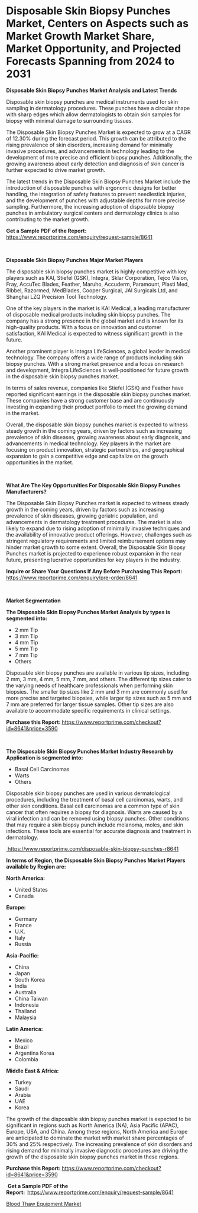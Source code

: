 <p><h1>Disposable Skin Biopsy Punches Market, Centers on Aspects such as Market Growth Market Share, Market Opportunity, and Projected Forecasts Spanning from 2024 to 2031</h1></p><p><strong>Disposable Skin Biopsy Punches Market Analysis and Latest Trends</strong></p>
<p><p>Disposable skin biopsy punches are medical instruments used for skin sampling in dermatology procedures. These punches have a circular shape with sharp edges which allow dermatologists to obtain skin samples for biopsy with minimal damage to surrounding tissues.</p><p>The Disposable Skin Biopsy Punches Market is expected to grow at a CAGR of 12.30% during the forecast period. This growth can be attributed to the rising prevalence of skin disorders, increasing demand for minimally invasive procedures, and advancements in technology leading to the development of more precise and efficient biopsy punches. Additionally, the growing awareness about early detection and diagnosis of skin cancer is further expected to drive market growth.</p><p>The latest trends in the Disposable Skin Biopsy Punches Market include the introduction of disposable punches with ergonomic designs for better handling, the integration of safety features to prevent needlestick injuries, and the development of punches with adjustable depths for more precise sampling. Furthermore, the increasing adoption of disposable biopsy punches in ambulatory surgical centers and dermatology clinics is also contributing to the market growth.</p></p>
<p><strong>Get a Sample PDF of the Report:&nbsp;</strong> <a href="https://www.reportprime.com/enquiry/request-sample/8641">https://www.reportprime.com/enquiry/request-sample/8641</a></p>
<p>&nbsp;</p>
<p><strong>Disposable Skin Biopsy Punches Major Market Players</strong></p>
<p><p>The disposable skin biopsy punches market is highly competitive with key players such as KAI, Stiefel (GSK), Integra, Sklar Corporation, Tejco Vision, Fray, AccuTec Blades, Feather, Maruho, Accuderm, Paramount, Plasti Med, Ribbel, Razormed, MedBlades, Cooper Surgical, JAI Surgicals Ltd, and Shanghai LZQ Precision Tool Technology.</p><p>One of the key players in the market is KAI Medical, a leading manufacturer of disposable medical products including skin biopsy punches. The company has a strong presence in the global market and is known for its high-quality products. With a focus on innovation and customer satisfaction, KAI Medical is expected to witness significant growth in the future.</p><p>Another prominent player is Integra LifeSciences, a global leader in medical technology. The company offers a wide range of products including skin biopsy punches. With a strong market presence and a focus on research and development, Integra LifeSciences is well-positioned for future growth in the disposable skin biopsy punches market.</p><p>In terms of sales revenue, companies like Stiefel (GSK) and Feather have reported significant earnings in the disposable skin biopsy punches market. These companies have a strong customer base and are continuously investing in expanding their product portfolio to meet the growing demand in the market.</p><p>Overall, the disposable skin biopsy punches market is expected to witness steady growth in the coming years, driven by factors such as increasing prevalence of skin diseases, growing awareness about early diagnosis, and advancements in medical technology. Key players in the market are focusing on product innovation, strategic partnerships, and geographical expansion to gain a competitive edge and capitalize on the growth opportunities in the market.</p></p>
<p>&nbsp;</p>
<p><strong>What Are The Key Opportunities For Disposable Skin Biopsy Punches Manufacturers?</strong></p>
<p><p>The Disposable Skin Biopsy Punches market is expected to witness steady growth in the coming years, driven by factors such as increasing prevalence of skin diseases, growing geriatric population, and advancements in dermatology treatment procedures. The market is also likely to expand due to rising adoption of minimally invasive techniques and the availability of innovative product offerings. However, challenges such as stringent regulatory requirements and limited reimbursement options may hinder market growth to some extent. Overall, the Disposable Skin Biopsy Punches market is projected to experience robust expansion in the near future, presenting lucrative opportunities for key players in the industry.</p></p>
<p><strong>Inquire or Share Your Questions If Any Before Purchasing This Report:</strong> <a href="https://www.reportprime.com/enquiry/pre-order/8641">https://www.reportprime.com/enquiry/pre-order/8641</a></p>
<p>&nbsp;</p>
<p><strong>Market Segmentation</strong></p>
<p><strong>The Disposable Skin Biopsy Punches Market Analysis by types is segmented into:</strong></p>
<p><ul><li>2 mm Tip</li><li>3 mm Tip</li><li>4 mm Tip</li><li>5 mm Tip</li><li>7 mm Tip</li><li>Others</li></ul></p>
<p><p>Disposable skin biopsy punches are available in various tip sizes, including 2 mm, 3 mm, 4 mm, 5 mm, 7 mm, and others. The different tip sizes cater to the varying needs of healthcare professionals when performing skin biopsies. The smaller tip sizes like 2 mm and 3 mm are commonly used for more precise and targeted biopsies, while larger tip sizes such as 5 mm and 7 mm are preferred for larger tissue samples. Other tip sizes are also available to accommodate specific requirements in clinical settings.</p></p>
<p><strong>Purchase this Report:&nbsp;</strong><a href="https://www.reportprime.com/checkout?id=8641&price=3590">https://www.reportprime.com/checkout?id=8641&price=3590</a></p>
<p>&nbsp;</p>
<p><strong>The Disposable Skin Biopsy Punches Market Industry Research by Application is segmented into:</strong></p>
<p><ul><li>Basal Cell Carcinomas</li><li>Warts</li><li>Others</li></ul></p>
<p><p>Disposable skin biopsy punches are used in various dermatological procedures, including the treatment of basal cell carcinomas, warts, and other skin conditions. Basal cell carcinomas are a common type of skin cancer that often requires a biopsy for diagnosis. Warts are caused by a viral infection and can be removed using biopsy punches. Other conditions that may require a skin biopsy punch include melanoma, moles, and skin infections. These tools are essential for accurate diagnosis and treatment in dermatology.</p></p>
<p><a href="https://www.reportprime.com/disposable-skin-biopsy-punches-r8641">&nbsp;https://www.reportprime.com/disposable-skin-biopsy-punches-r8641</a></p>
<p><strong>In terms of Region, the Disposable Skin Biopsy Punches Market Players available by Region are:</strong></p>
<p>
    <p> <strong> North America: </strong>
        <ul>
            <li>United States</li>
            <li>Canada</li>
        </ul>
        </p> 
    <p> <strong> Europe: </strong>
        <ul>
            <li>Germany</li>
            <li>France</li>
            <li>U.K.</li>
            <li>Italy</li>
            <li>Russia</li>
        </ul>
        </p> 
    <p> <strong> Asia-Pacific: </strong>
        <ul>
            <li>China</li>
            <li>Japan</li>
            <li>South Korea</li>
            <li>India</li>
            <li>Australia</li>
            <li>China Taiwan</li>
            <li>Indonesia</li>
            <li>Thailand</li>
            <li>Malaysia</li>
        </ul>
        </p> 
    <p> <strong> Latin America: </strong>
        <ul>
            <li>Mexico</li>
            <li>Brazil</li>
            <li>Argentina Korea</li>
            <li>Colombia</li>
        </ul>
        </p> 
    <p> <strong> Middle East & Africa: </strong>
        <ul>
            <li>Turkey</li>
            <li>Saudi</li>
            <li>Arabia</li>
            <li>UAE</li>
            <li>Korea</li>
        </ul>
    </p>
    </p>
<p><p>The growth of the disposable skin biopsy punches market is expected to be significant in regions such as North America (NA), Asia Pacific (APAC), Europe, USA, and China. Among these regions, North America and Europe are anticipated to dominate the market with market share percentages of 30% and 25% respectively. The increasing prevalence of skin disorders and rising demand for minimally invasive diagnostic procedures are driving the growth of the disposable skin biopsy punches market in these regions.</p></p>
<p><strong>Purchase this Report: </strong><a href="https://www.reportprime.com/checkout?id=8641&price=3590">https://www.reportprime.com/checkout?id=8641&price=3590</a></p>
<p>&nbsp;<strong>Get a Sample PDF of the Report:&nbsp;&nbsp;</strong><a href="https://www.reportprime.com/enquiry/request-sample/8641">https://www.reportprime.com/enquiry/request-sample/8641</a></p>
<p><strong></strong></p>
<p><p><a href="https://github.com/FassouRP/Market-Research-Report-List-4/blob/main/blood-thaw-equipment-market.md">Blood Thaw Equipment Market</a></p></p>